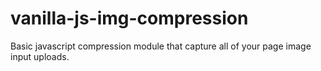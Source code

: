 # vanilla-js-img-compression
Basic javascript compression module that capture all of your page image input uploads.
